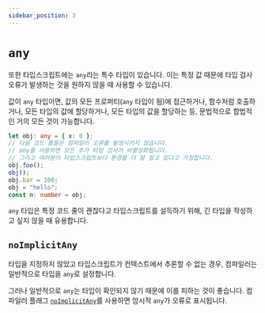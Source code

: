 ```yaml
---
sidebar_position: 3
---
```


# `any`

또한 타입스크립트에는 `any`라는 특수 타입이 있습니다. 이는 특정 값 때문에 타입 검사 오류가 발생하는 것을 원하지 않을 때 사용할 수 있습니다.

값이 `any` 타입이면, 값의 모든 프로퍼티(`any` 타입이 됨)에 접근하거나, 함수처럼 호출하거나, 모든 타입의 값에 할당하거나, 모든 타입의 값을 할당하는 등, 문법적으로 합법적인 거의 모든 것이 가능합니다.

```ts
let obj: any = { x: 0 };
// 다음 코드 줄들은 컴파일러 오류를 발생시키지 않습니다.
// any를 사용하면 모든 추가 타입 검사가 비활성화됩니다.
// 그리고 여러분이 타입스크립트보다 환경을 더 잘 알고 있다고 가정합니다.
obj.foo();
obj();
obj.bar = 100;
obj = "hello";
const n: number = obj;
```

`any` 타입은 특정 코드 줄이 괜찮다고 타입스크립트를 설득하기 위해, 긴 타입을 작성하고 싶지 않을 때 유용합니다.

## `noImplicitAny`

타입을 지정하지 않았고 타입스크립트가 컨텍스트에서 추론할 수 없는 경우, 컴파일러는 일반적으로 타입을 `any`로 설정합니다.

그러나 일반적으로 `any`는 타입이 확인되지 않기 때문에 이를 피하는 것이 좋습니다. 컴파일러 플래그 [`noImplicitAny`](https://www.typescriptlang.org/ko/tsconfig#noImplicitAny)를 사용하면 암시적 `any`가 오류로 표시됩니다.